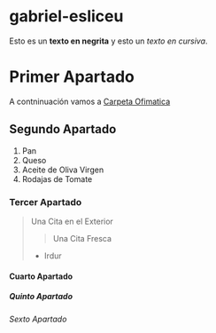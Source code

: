 # gabriel-esliceu
Esto es un **texto en negrita** y esto un *texto en cursiva*.
# Primer Apartado
A contninuación vamos a [Carpeta Ofimatica](ofimatica/README.md)
## Segundo Apartado
1. Pan
2. Queso
3. Aceite de Oliva Virgen
4. Rodajas de Tomate
### Tercer Apartado
> Una Cita en el Exterior
>> Una Cita Fresca
> - Irdur
#### Cuarto Apartado
##### Quinto Apartado
###### Sexto Apartado